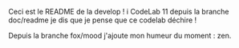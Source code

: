 Ceci est le README de la develop !
i
CodeLab 11 depuis la branche doc/readme je dis que je pense que ce codelab déchire !

Depuis la branche fox/mood j'ajoute mon humeur du moment : zen.
